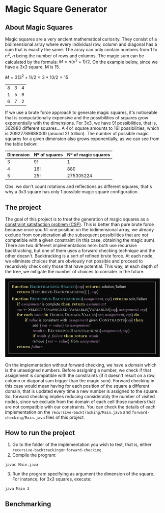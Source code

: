 # Magic Square Generator

## About Magic Squares

Magic squares are a very ancient mathematical curiosity. They consist of a bidimensional array where every individual row, column and diagonal has a sum that is exactly the same. The array can only contain numbers from 1 to $n^2$, $n$ being the number of rows and columns. The magic sum can be calculated by the formula: $M=n(n^{2}+1)/2$. On the example below, since we have a 3x3 square, M is 15.

$M = 3(3^{2}+1)/2 = 3*10/2 = 15$

|     |     |     |
| --- | --- | --- |
| 8   | 3   | 4   |
| 1   | 5   | 9   |
| 6   | 7   | 2   |

If we use a brute force approach to generate magic squares, it's noticeable that is computationally expensive and the possibilities of squares grow exponentially with the dimensions. For 3x3, we have 9! possibilities, that is, 362880 different squares... A 4x4 square amounts to 16! possibilities, which is 20922789888000 (around 21 trillion). The number of possible magic squares for a given dimension also grows exponentially, as we can see from the table below:

| Dimension | Nº of squares | Nº of magic squares |
| --------- | ------------- | ------------------- |
| 3         | 9!            | 1                   |
| 4         | 16!           | 880                 |
| 5         | 25!           | 275305224           |

Obs: we don't count rotations and reflections as different squares, that's why a 3x3 square has only 1 possible magic square configuration.

## The project

The goal of this project is to treat the generation of magic squares as a [constraint satisfaction problem (CSP)](https://en.wikipedia.org/wiki/Constraint_satisfaction_problem). This is better than pure brute force because once you fill one position on the bidimensional array, we already exclude from consideration all the subsequent possibilities that are not compatible with a given constraint (in this case, obtaining the magic sum). There are two different implementations here: both use recursive backtracking, but one of them uses a forward checking technique and the other doesn't. Backtracking is a sort of refined brute force. At each node, we eliminate choices that are obviously not possible and proceed to recursively check only those that have potential. This way, at each depth of the tree, we mitigate the number of choices to consider in the future.

![recursive backtracking pseudo code](./recursive-backtracking.png)

On the implementation without forward checking, we have a domain which is the unassigned numbers. Before assigning a number, we check if that assignment is compatible with the constraints (if it doesn't result on a row, column or diagonal sum bigger than the magic sum). Forward checking in this case would mean having for each position of the square a different domain, that is updated every time a new number is assigned to the square. So, forward checking implies reducing considerably the number of visited nodes, since we exclude from the domain of each cell those numbers that are not compatible with our constraints. You can check the details of each implementation on the `recursive-backtracking/Main.java` and `forward-checking/Main.java` files of this project.

## How to run the project

1. Go to the folder of the implementation you wish to test, that is, either `recursive-backtracking`or `forward-checking`.
2. Compile the program:

```
javac Main.java
```

3. Run the program specifying as argument the dimension of the square. For instance, for 3x3 squares, execute:

```
java Main 3
```

## Benchmarking
